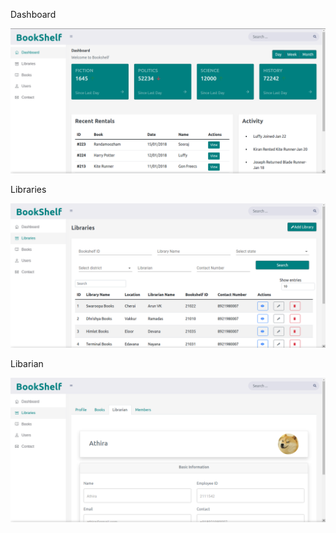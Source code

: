 
Dashboard

![Dashboard](./public/assets/Dashboard.png)

Libraries

![Libraries](./public/assets/Libraries.png)

Libarian

![Librarian](./public/assets/Librarian.png)
